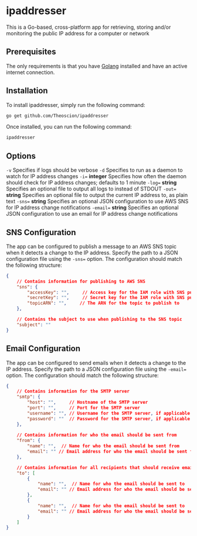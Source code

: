 # ipaddresser
This is a Go-based, cross-platform app for retrieving, storing and/or monitoring the public IP address for a computer or network

## Prerequisites 
The only requirements is that you have [Golang](https://golang.org/) installed and have an active internet connection.

## Installation
To install ipaddresser, simply run the following command:

```bash
go get github.com/Theoscion/ipaddresser
```

Once installed, you can run the following command:

```bash
ipaddresser
```

## Options
`-v` Specifies if logs should be verbose
`-d` Specifies to run as a daemon to watch for IP address changes
`-i=` **integer** Specifies how often the daemon should check for IP address changes; defaults to 1 minute
`-log=` **string** Specifies an optional file to output all logs to instead of STDOUT
`-out=` **string** Specifies an optional file to output the current IP address to, as plain text
`-sns=` **string** Specifies an optional JSON configuration to use AWS SNS for IP address change notifications
`-email=` **string** Specifies an optional JSON configuration to use an email for IP address change notifications

## SNS Configuration
The app can be configured to publish a message to an AWS SNS topic when it detects a change to the IP address. Specify the path to a JSON configuration file using the `-sns=` option. The configuration should match the following structure:

```json
{
	// Contains information for publishing to AWS SNS
	"sns": {
		"accessKey": "",     // Access key for the IAM role with SNS publishing permissions
		"secretKey": "",     // Secret key for the IAM role with SNS publishing permissions
		"topicARN": "",     // The ARN for the topic to publish to
	},

	// Contains the subject to use when publishing to the SNS topic
	"subject": ""
}
```

## Email Configuration
The app can be configured to send emails when it detects a change to the IP address. Specify the path to a JSON configuration file using the `-email=` option. The configuration should match the following structure:

```json
{
	// Contains information for the SMTP server
	"smtp": {
		"host": "",     // Hostname of the SMTP server
		"port": "",     // Port for the SMTP server
		"username": "", // Username for the SMTP server, if applicable
		"password": ""  // Password for the SMTP server, if applicable
	},
	
	// Contains information for who the email should be sent from
	"from": {
		"name": "",  // Name for who the email should be sent from
		"email": "" // Email address for who the email should be sent from
	},

	// Contains information for all recipients that should receive email
	"to": [
		{
			"name": "",  // Name for who the email should be sent to
			"email": "" // Email address for who the email should be sent to
		},
		{
			"name": "",  // Name for who the email should be sent to
			"email": "" // Email address for who the email should be sent to
		}
	]
}
```
